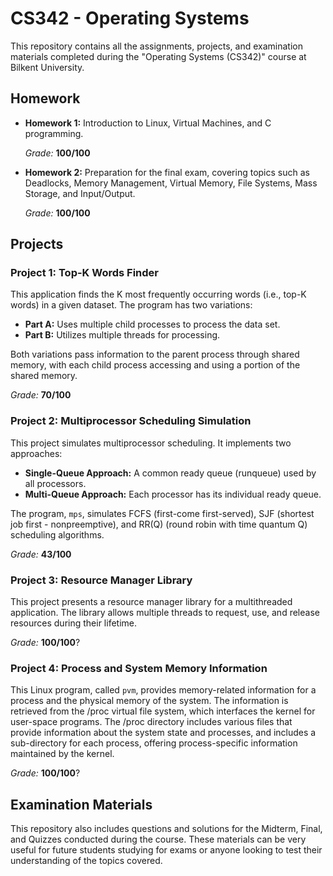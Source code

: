 # CS342 - Operating Systems
This repository contains all the assignments, projects, and examination materials completed during the "Operating Systems (CS342)" course at Bilkent University.

## Homework

- **Homework 1:** Introduction to Linux, Virtual Machines, and C programming.

  _Grade:_ **100/100**
- **Homework 2:** Preparation for the final exam, covering topics such as Deadlocks, Memory Management, Virtual Memory, File Systems, Mass Storage, and Input/Output.

  _Grade:_ **100/100**

## Projects

### Project 1: Top-K Words Finder
This application finds the K most frequently occurring words (i.e., top-K words) in a given dataset. The program has two variations:
- **Part A:** Uses multiple child processes to process the data set.
- **Part B:** Utilizes multiple threads for processing.

Both variations pass information to the parent process through shared memory, with each child process accessing and using a portion of the shared memory.

  _Grade:_ **70/100**

### Project 2: Multiprocessor Scheduling Simulation
This project simulates multiprocessor scheduling. It implements two approaches:
- **Single-Queue Approach:** A common ready queue (runqueue) used by all processors.
- **Multi-Queue Approach:** Each processor has its individual ready queue.

The program, `mps`, simulates FCFS (first-come first-served), SJF (shortest job first - nonpreemptive), and RR(Q) (round robin with time quantum Q) scheduling algorithms.

  _Grade:_ **43/100**

### Project 3: Resource Manager Library
This project presents a resource manager library for a multithreaded application. The library allows multiple threads to request, use, and release resources during their lifetime.

  _Grade:_ **100/100**?

### Project 4: Process and System Memory Information
This Linux program, called `pvm`, provides memory-related information for a process and the physical memory of the system. The information is retrieved from the /proc virtual file system, which interfaces the kernel for user-space programs. The /proc directory includes various files that provide information about the system state and processes, and includes a sub-directory for each process, offering process-specific information maintained by the kernel.

  _Grade:_ **100/100**?

## Examination Materials

This repository also includes questions and solutions for the Midterm, Final, and Quizzes conducted during the course. These materials can be very useful for future students studying for exams or anyone looking to test their understanding of the topics covered.
